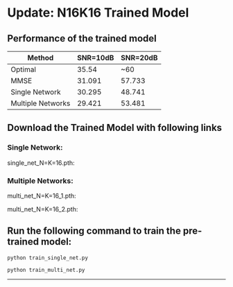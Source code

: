 # Update: N16K16 Trained Model 
## Performance of the trained model

|Method| SNR=10dB |SNR=20dB |
| -------|---|------ |
| Optimal |35.54|~60|
| MMSE |31.091|57.733|
| Single Network |30.295|48.741|
| Multiple Networks |29.421|53.481|

## Download the Trained Model with following links

### Single Network:

single_net_N=K=16.pth: 

### Multiple Networks:

multi_net_N=K=16_1.pth: 

multi_net_N=K=16_2.pth:

## Run the following command to train the pre-trained model:

`python train_single_net.py`

`python train_multi_net.py`


---------------------------------------------------
<!-- 
Train by running the following command:

```
python train.py reward_mode N
```

Number of antennas and users N = 9, 10, 11, 12, 13, 14, 15

reward_mode:

- 3 curriculum learning

- 4 supervised learning + reinforcement learning

|Method| Optimal|MMSE | REINFORCE|Optimal| MMSE | REINFORCE |
| ----------- | -----|------ |-----|------ |-----|------ |
| SNR | SNR=10 dB| SNR=10 dB |SNR=10 dB  |SNR=20 dB|SNR=20 dB| SNR=20 dB|
| N=4 | 9.8|8.36 | 9.8| 19.42 |17.03 | 19.1|
| N=8 | 18.19|15.45 | 17.95|34.5| 31.13 |34.0|
| N=9 | |17.79 | || 34.49 ||
| N=10 |22.89 |19.63 |19.9||37.82|32.921|
| N=11 | |21.56 |||40.68||
| N=12 | 27.10 | 23.49|23.03||44.64|37.2|
| N=13 | |25.32 |||47.39||
| N=14 | 30.2|27.37 |||51.17||
| N=15 | |29.20 |||55.03||
| N=16 |35.5 |31.09 |30.295||57.73|53.481|


 -->
